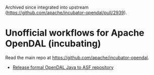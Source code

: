 Archived since integrated into upstream (https://github.com/apache/incubator-opendal/pull/2939).


# Unofficial workflows for Apache OpenDAL (incubating)

Read the main repo at https://github.com/apache/incubator-opendal.

* [Release formal OpenDAL Java to ASF repository](.github/workflows/opendal-java-release.yml)
